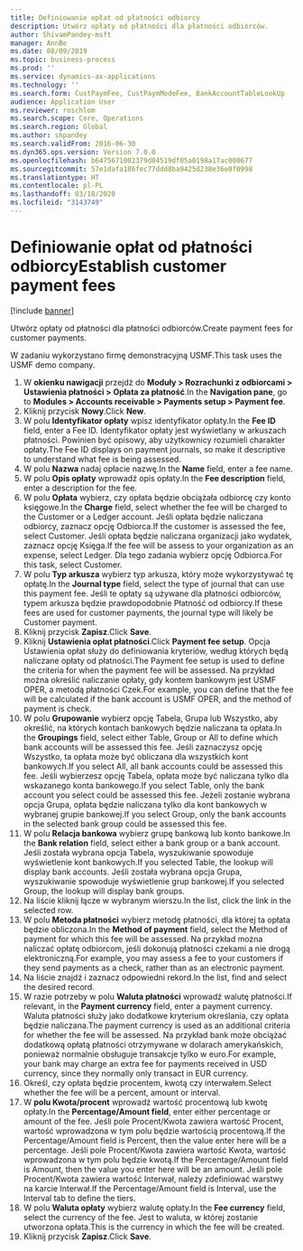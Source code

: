 ```yaml
---
title: Definiowanie opłat od płatności odbiorcy
description: Utwórz opłaty od płatności dla płatności odbiorców.
author: ShivamPandey-msft
manager: AnnBe
ms.date: 08/09/2019
ms.topic: business-process
ms.prod: ''
ms.service: dynamics-ax-applications
ms.technology: ''
ms.search.form: CustPaymFee, CustPaymModeFee, BankAccountTableLookUp
audience: Application User
ms.reviewer: roschlom
ms.search.scope: Core, Operations
ms.search.region: Global
ms.author: shpandey
ms.search.validFrom: 2016-06-30
ms.dyn365.ops.version: Version 7.0.0
ms.openlocfilehash: b6475671002379d84519df05a0198a17ac000677
ms.sourcegitcommit: 57e1dafa186fec77ddd8ba9425d238e36e0f0998
ms.translationtype: HT
ms.contentlocale: pl-PL
ms.lasthandoff: 03/18/2020
ms.locfileid: "3143749"
---
```

# <a name="establish-customer-payment-fees"></a><span data-ttu-id="e4379-103">Definiowanie opłat od płatności odbiorcy</span><span class="sxs-lookup"><span data-stu-id="e4379-103">Establish customer payment fees</span></span>

[!include [banner](../../includes/banner.md)]

<span data-ttu-id="e4379-104">Utwórz opłaty od płatności dla płatności odbiorców.</span><span class="sxs-lookup"><span data-stu-id="e4379-104">Create payment fees for customer payments.</span></span>

<span data-ttu-id="e4379-105">W zadaniu wykorzystano firmę demonstracyjną USMF.</span><span class="sxs-lookup"><span data-stu-id="e4379-105">This task uses the USMF demo company.</span></span>

1. <span data-ttu-id="e4379-106">W **okienku nawigacji** przejdź do **Moduły > Rozrachunki z odbiorcami > Ustawienia płatności > Opłata za płatność**.</span><span class="sxs-lookup"><span data-stu-id="e4379-106">In the **Navigation pane**, go to **Modules > Accounts receivable > Payments setup > Payment fee**.</span></span>
2. <span data-ttu-id="e4379-107">Kliknij przycisk **Nowy**.</span><span class="sxs-lookup"><span data-stu-id="e4379-107">Click **New**.</span></span>
3. <span data-ttu-id="e4379-108">W polu **Identyfikator opłaty** wpisz identyfikator opłaty.</span><span class="sxs-lookup"><span data-stu-id="e4379-108">In the **Fee ID** field, enter a Fee ID.</span></span> <span data-ttu-id="e4379-109">Identyfikator opłaty jest wyświetlany w arkuszach płatności. Powinien być opisowy, aby użytkownicy rozumieli charakter opłaty.</span><span class="sxs-lookup"><span data-stu-id="e4379-109">The Fee ID displays on payment journals, so make it descriptive to understand what fee is being assessed.</span></span>  
4. <span data-ttu-id="e4379-110">W polu **Nazwa** nadaj opłacie nazwę.</span><span class="sxs-lookup"><span data-stu-id="e4379-110">In the **Name** field, enter a fee name.</span></span>
5. <span data-ttu-id="e4379-111">W polu **Opis opłaty** wprowadź opis opłaty.</span><span class="sxs-lookup"><span data-stu-id="e4379-111">In the **Fee description** field, enter a description for the fee.</span></span>
6. <span data-ttu-id="e4379-112">W polu **Opłata** wybierz, czy opłata będzie obciążała odbiorcę czy konto księgowe.</span><span class="sxs-lookup"><span data-stu-id="e4379-112">In the **Charge** field, select whether the fee will be charged to the Customer or a Ledger account.</span></span> <span data-ttu-id="e4379-113">Jeśli opłata będzie naliczana odbiorcy, zaznacz opcję Odbiorca.</span><span class="sxs-lookup"><span data-stu-id="e4379-113">If the customer is assessed the fee, select Customer.</span></span> <span data-ttu-id="e4379-114">Jeśli opłata będzie naliczana organizacji jako wydatek, zaznacz opcję Księga.</span><span class="sxs-lookup"><span data-stu-id="e4379-114">If the fee will be assess to your organization as an expense, select Ledger.</span></span> <span data-ttu-id="e4379-115">Dla tego zadania wybierz opcję Odbiorca.</span><span class="sxs-lookup"><span data-stu-id="e4379-115">For this task, select Customer.</span></span>  
7. <span data-ttu-id="e4379-116">W polu **Typ arkusza** wybierz typ arkusza, który może wykorzystywać tę opłatę.</span><span class="sxs-lookup"><span data-stu-id="e4379-116">In the **Journal type** field, select the type of journal that can use this payment fee.</span></span> <span data-ttu-id="e4379-117">Jeśli te opłaty są używane dla płatności odbiorców, typem arkusza będzie prawdopodobnie Płatność od odbiorcy.</span><span class="sxs-lookup"><span data-stu-id="e4379-117">If these fees are used for customer payments, the journal type will likely be Customer payment.</span></span>  
8. <span data-ttu-id="e4379-118">Kliknij przycisk **Zapisz**.</span><span class="sxs-lookup"><span data-stu-id="e4379-118">Click **Save**.</span></span>
9. <span data-ttu-id="e4379-119">Kliknij **Ustawienia opłat płatności**.</span><span class="sxs-lookup"><span data-stu-id="e4379-119">Click **Payment fee setup**.</span></span> <span data-ttu-id="e4379-120">Opcja Ustawienia opłat służy do definiowania kryteriów, według których będą naliczane opłaty od płatności.</span><span class="sxs-lookup"><span data-stu-id="e4379-120">The Payment fee setup is used to define the criteria for when the payment fee will be assessed.</span></span>  <span data-ttu-id="e4379-121">Na przykład można określić naliczanie opłaty, gdy kontem bankowym jest USMF OPER, a metodą płatności Czek.</span><span class="sxs-lookup"><span data-stu-id="e4379-121">For example, you can define that the fee will be calculated if the bank account is USMF OPER, and the method of payment is check.</span></span>  
10. <span data-ttu-id="e4379-122">W polu **Grupowanie** wybierz opcję Tabela, Grupa lub Wszystko, aby określić, na których kontach bankowych będzie naliczana ta opłata.</span><span class="sxs-lookup"><span data-stu-id="e4379-122">In the **Groupings** field, select either Table, Group or All to define which bank accounts will be assessed this fee.</span></span> <span data-ttu-id="e4379-123">Jeśli zaznaczysz opcję Wszystko, ta opłata może być obliczana dla wszystkich kont bankowych.</span><span class="sxs-lookup"><span data-stu-id="e4379-123">If you select All, all bank accounts could be assessed this fee.</span></span>  <span data-ttu-id="e4379-124">Jeśli wybierzesz opcję Tabela, opłata może być naliczana tylko dla wskazanego konta bankowego.</span><span class="sxs-lookup"><span data-stu-id="e4379-124">If you select Table, only the bank account you select could be assessed this fee.</span></span> <span data-ttu-id="e4379-125">Jeżeli zostanie wybrana opcja Grupa, opłata będzie naliczana tylko dla kont bankowych w wybranej grupie bankowej.</span><span class="sxs-lookup"><span data-stu-id="e4379-125">If you select Group, only the bank accounts in the selected bank group could be assessed this fee.</span></span>  
11. <span data-ttu-id="e4379-126">W polu **Relacja bankowa** wybierz grupę bankową lub konto bankowe.</span><span class="sxs-lookup"><span data-stu-id="e4379-126">In the **Bank relation** field, select either a bank group or a bank account.</span></span> <span data-ttu-id="e4379-127">Jeśli została wybrana opcja Tabela, wyszukiwanie spowoduje wyświetlenie kont bankowych.</span><span class="sxs-lookup"><span data-stu-id="e4379-127">If you selected Table, the lookup will display bank accounts.</span></span> <span data-ttu-id="e4379-128">Jeśli została wybrana opcja Grupa, wyszukiwanie spowoduje wyświetlenie grup bankowej.</span><span class="sxs-lookup"><span data-stu-id="e4379-128">If you selected Group, the lookup will display bank groups.</span></span>  
12. <span data-ttu-id="e4379-129">Na liście kliknij łącze w wybranym wierszu.</span><span class="sxs-lookup"><span data-stu-id="e4379-129">In the list, click the link in the selected row.</span></span>
13. <span data-ttu-id="e4379-130">W polu **Metoda płatności** wybierz metodę płatności, dla której ta opłata będzie obliczona.</span><span class="sxs-lookup"><span data-stu-id="e4379-130">In the **Method of payment** field, select the Method of payment for which this fee will be assessed.</span></span> <span data-ttu-id="e4379-131">Na przykład można naliczać opłatę odbiorcom, jeśli dokonują płatności czekami a nie drogą elektroniczną.</span><span class="sxs-lookup"><span data-stu-id="e4379-131">For example, you may assess a fee to your customers if they send payments as a check, rather than as an electronic payment.</span></span>  
14. <span data-ttu-id="e4379-132">Na liście znajdź i zaznacz odpowiedni rekord.</span><span class="sxs-lookup"><span data-stu-id="e4379-132">In the list, find and select the desired record.</span></span>
15. <span data-ttu-id="e4379-133">W razie potrzeby w polu **Waluta płatności** wprowadź walutę płatności.</span><span class="sxs-lookup"><span data-stu-id="e4379-133">If relevant, in the **Payment currency** field, enter a payment currency.</span></span> <span data-ttu-id="e4379-134">Waluta płatności służy jako dodatkowe kryterium określania, czy opłata będzie naliczana.</span><span class="sxs-lookup"><span data-stu-id="e4379-134">The payment currency is used as an additional criteria for whether the fee will be assessed.</span></span>  <span data-ttu-id="e4379-135">Na przykład bank może obciążać dodatkową opłatą płatności otrzymywane w dolarach amerykańskich, ponieważ normalnie obsługuje transakcje tylko w euro.</span><span class="sxs-lookup"><span data-stu-id="e4379-135">For example, your bank may charge an extra fee for payments received in USD currency, since they normally only transact in EUR currency.</span></span>  
16. <span data-ttu-id="e4379-136">Określ, czy opłata będzie procentem, kwotą czy interwałem.</span><span class="sxs-lookup"><span data-stu-id="e4379-136">Select whether the fee will be a percent, amount or interval.</span></span>
17. <span data-ttu-id="e4379-137">W **polu Kwota/procent** wprowadź wartość procentową lub kwotę opłaty.</span><span class="sxs-lookup"><span data-stu-id="e4379-137">In the **Percentage/Amount field**, enter either percentage or amount of the fee.</span></span> <span data-ttu-id="e4379-138">Jeśli pole Procent/Kwota zawiera wartość Procent, wartość wprowadzona w tym polu będzie wartością procentową.</span><span class="sxs-lookup"><span data-stu-id="e4379-138">If the Percentage/Amount field is Percent, then the value enter here will be a percentage.</span></span> <span data-ttu-id="e4379-139">Jeśli pole Procent/Kwota zawiera wartość Kwota, wartość wprowadzona w tym polu będzie kwotą.</span><span class="sxs-lookup"><span data-stu-id="e4379-139">If the Percentage/Amount field is Amount, then the value you enter here will be an amount.</span></span> <span data-ttu-id="e4379-140">Jeśli pole Procent/Kwota zawiera wartość Interwał, należy zdefiniować warstwy na karcie Interwał.</span><span class="sxs-lookup"><span data-stu-id="e4379-140">If the Percentage/Amount field is Interval, use the Interval tab to define the tiers.</span></span>  
18. <span data-ttu-id="e4379-141">W polu **Waluta opłaty** wybierz walutę opłaty.</span><span class="sxs-lookup"><span data-stu-id="e4379-141">In the **Fee currency** field, select the currency of the fee.</span></span> <span data-ttu-id="e4379-142">Jest to waluta, w której zostanie utworzona opłata.</span><span class="sxs-lookup"><span data-stu-id="e4379-142">This is the currency in which the fee will be created.</span></span>  
19. <span data-ttu-id="e4379-143">Kliknij przycisk **Zapisz**.</span><span class="sxs-lookup"><span data-stu-id="e4379-143">Click **Save**.</span></span>

